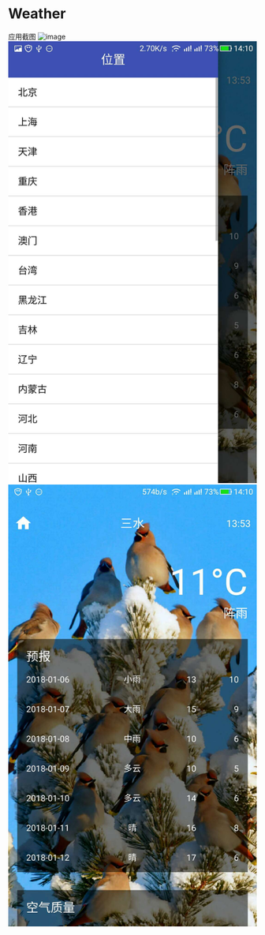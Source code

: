 # Weather
应用截图 
![image](https://github.com/caihanghui/Weather/pic/1.jpg)
![](/pic/2.jpg)
![](/pic/3.jpg)

